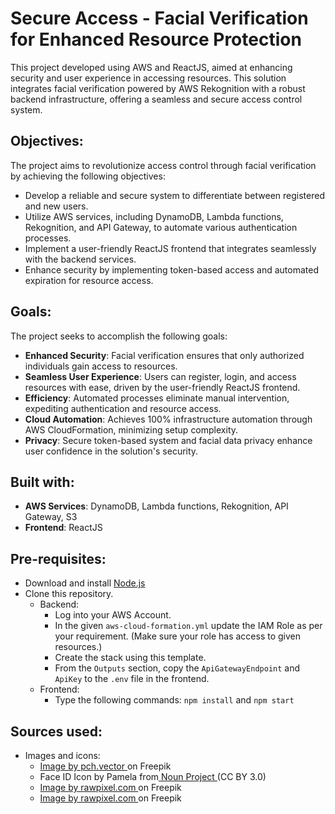 # Secure Access - Facial Verification for Enhanced Resource Protection

This project developed using AWS and ReactJS, aimed at enhancing security and user experience in accessing resources. This solution integrates facial verification powered by AWS Rekognition with a robust backend infrastructure, offering a seamless and secure access control system.

## Objectives:

The project aims to revolutionize access control through facial verification by achieving the following objectives:

- Develop a reliable and secure system to differentiate between registered and new users.
- Utilize AWS services, including DynamoDB, Lambda functions, Rekognition, and API Gateway, to automate various authentication processes.
- Implement a user-friendly ReactJS frontend that integrates seamlessly with the backend services.
- Enhance security by implementing token-based access and automated expiration for resource access.

## Goals:

The project seeks to accomplish the following goals:

- **Enhanced Security**: Facial verification ensures that only authorized individuals gain access to resources.
- **Seamless User Experience**: Users can register, login, and access resources with ease, driven by the user-friendly ReactJS frontend.
- **Efficiency**: Automated processes eliminate manual intervention, expediting authentication and resource access.
- **Cloud Automation**: Achieves 100% infrastructure automation through AWS CloudFormation, minimizing setup complexity.
- **Privacy**: Secure token-based system and facial data privacy enhance user confidence in the solution's security.

## Built with:

- **AWS Services**: DynamoDB, Lambda functions, Rekognition, API Gateway, S3
- **Frontend**: ReactJS

## Pre-requisites:

- Download and install [Node.js](https://nodejs.org/en/download)
- Clone this repository.
  - Backend:
    - Log into your AWS Account.
    - In the given `aws-cloud-formation.yml` update the IAM Role as per your requirement. (Make sure your role has access to given resources.)
    - Create the stack using this template.
    - From the `Outputs` section, copy the `ApiGatewayEndpoint` and `ApiKey` to the `.env` file in the frontend.
  - Frontend:
    - Type the following commands: `npm install` and `npm start`

## Sources used:

- Images and icons:
  - <a href="https://www.freepik.com/free-vector/face-recognition-data-safety-mobile-phone-users-getting-access-data-after-biometrical-checking-verification-personal-id-access-identification-concept_10606444.htm#query=face%20id&position=3&from_view=search&track=ais">Image by pch.vector </a>on Freepik
  - Face ID Icon by Pamela from<a href="https://thenounproject.com/browse/icons/term/face-id/" target="_blank" title="Face ID Icons"> Noun Project </a>(CC BY 3.0)
  - <a href="https://www.freepik.com/free-vector/illustration-data-analysis-graph_2808061.htm#query=sales%20graph&position=1&from_view=search&track=ais">Image by rawpixel.com </a>on Freepik
  - <a href="https://www.freepik.com/free-vector/illustration-data-analysis-graph_2808057.htm#query=sales%20graph&position=0&from_view=search&track=ais">Image by rawpixel.com </a>on Freepik
